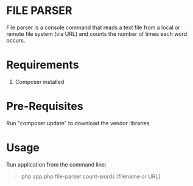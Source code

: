 FILE PARSER
============

File parser is a console command that reads a text file from a local or remote file system (via URL) and counts the number of times each word occurs.

Requirements
============
1) Composer installed

Pre-Requisites
==============
Run "composer update" to download the vendor libraries

Usage
=====
Run application from the command line:
> php app.php file-parser:count-words [filename or URL]


